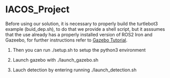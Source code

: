# IACOS_Project

Before using our solution, it is necessary to properly build the turtlebot3 example (buid_dep.sh), to do that we provide a shell script, but it asssumes that the use already has a properly installed version of ROS2 Iron and Gazeebo, for further instructions refer to [Gazebo Tutorial](https://classic.gazebosim.org/tutorials?tut=ros2_installing&cat=connect_ros).

1. Then you can run ./setup.sh to setup the python3 environment

2. Launch gazebo with ./launch_gazebo.sh

3. Lauch detection by entering running ./launch_detection.sh
